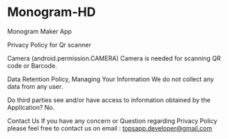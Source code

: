 # Monogram-HD
Monogram Maker App

Privacy Policy for Qr scanner

Camera (android.permission.CAMERA)
Camera is needed for scanning QR code or Barcode.

Data Retention Policy, Managing Your Information
We do not collect any data from any user.

Do third parties see and/or have access to information obtained by the Application?
No.

Contact Us
If you have any concern or Question regarding Privacy Policy please feel free to contact us on email : topsapp.developer@gmail.com

